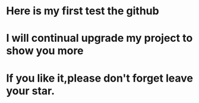 # Here is my first test the github
# I will continual upgrade my project to show you more 
# If you like it,please don't forget leave your star.

